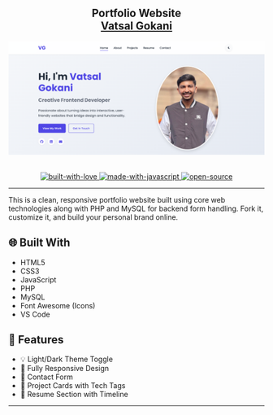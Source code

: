 <h2 align="center">
  Portfolio Website<br/>
  <a href="vatsalgokani.netlify.app" target="_blank">Vatsal Gokani</a>
</h2>

<div align="center">
  <img alt="Demo" src="/assets/images/site.png" />
</div>

<br/>

<p align="center">
  <a href="https://forthebadge.com">
    <img src="https://forthebadge.com/images/badges/built-with-love.svg" alt="built-with-love" />
  </a>
  <a href="https://forthebadge.com">
    <img src="https://forthebadge.com/images/badges/made-with-javascript.svg" alt="made-with-javascript" />
  </a>
  <a href="https://forthebadge.com">
    <img src="https://forthebadge.com/images/badges/open-source.svg" alt="open-source" />
  </a>
</p>

---


This is a clean, responsive portfolio website built using core web technologies along with PHP and MySQL for backend form handling. Fork it, customize it, and build your personal brand online.

## 🌐 Built With

- HTML5
- CSS3
- JavaScript
- PHP
- MySQL
- Font Awesome (Icons)
- VS Code

## 🎯 Features

- 💡 Light/Dark Theme Toggle  
- 📱 Fully Responsive Design  
- 💬 Contact Form  
- 🧩 Project Cards with Tech Tags  
- 📄 Resume Section with Timeline  

---
